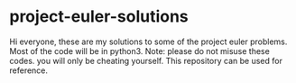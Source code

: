 # project-euler-solutions
Hi everyone, these are my solutions to some of the project euler problems. Most of the code will be in python3. 
Note: please do not misuse these codes. you will only be cheating yourself. This repository can be used for reference.
